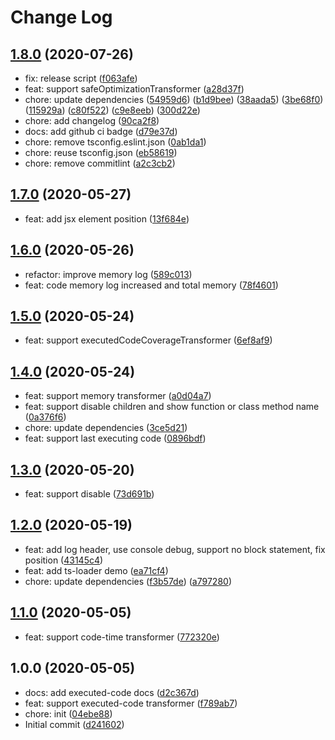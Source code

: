 # Change Log

## [1.8.0](https://github.com/plantain-00/ts-transformers-plantain/compare/v1.7.0...v1.8.0) (2020-07-26)
  
* fix: release script ([f063afe](https://github.com/plantain-00/ts-transformers-plantain/commit/f063afee1181fd32bb45391d51c050814fc2522f))
* feat: support safeOptimizationTransformer ([a28d37f](https://github.com/plantain-00/ts-transformers-plantain/commit/a28d37f51e9d03cfc5b8be98286e2dd75723b2b5))
* chore: update dependencies ([54959d6](https://github.com/plantain-00/ts-transformers-plantain/commit/54959d6150ff8275a610c7ffc3f25fd7efc14ec8)) ([b1d9bee](https://github.com/plantain-00/ts-transformers-plantain/commit/b1d9bee38dd92313567a4dcdb2add2be5c1adf02)) ([38aada5](https://github.com/plantain-00/ts-transformers-plantain/commit/38aada53afa5a4b56c7d9da3b4185374103ab2ca)) ([3be68f0](https://github.com/plantain-00/ts-transformers-plantain/commit/3be68f09b313e80e4372a19b35bbccd8a17f3949)) ([115929a](https://github.com/plantain-00/ts-transformers-plantain/commit/115929a60bb2479afd3b3f003e61b97bc190e13d)) ([c80f522](https://github.com/plantain-00/ts-transformers-plantain/commit/c80f5222d6881137817899aff96a79ffaa1f1a79)) ([c9e8eeb](https://github.com/plantain-00/ts-transformers-plantain/commit/c9e8eeba2a4251d35399605f32bb8ff2ac91ee7b)) ([300d22e](https://github.com/plantain-00/ts-transformers-plantain/commit/300d22ecb564ac29eb183f9dd2843a9a23589612))
* chore: add changelog ([90ca2f8](https://github.com/plantain-00/ts-transformers-plantain/commit/90ca2f8909dcb9da296fbde64dcc4d9f085ff52a))
* docs: add github ci badge ([d79e37d](https://github.com/plantain-00/ts-transformers-plantain/commit/d79e37d9d33dac166c06a0ee7d0d5a7b9a6fdb3f))
* chore: remove tsconfig.eslint.json ([0ab1da1](https://github.com/plantain-00/ts-transformers-plantain/commit/0ab1da1e1764f65258e9e2ea1c483480c539a80c))
* chore: reuse tsconfig.json ([eb58619](https://github.com/plantain-00/ts-transformers-plantain/commit/eb586194d4616fac1e8b0be8d2847b92c91f06ae))
* chore: remove commitlint ([a2c3cb2](https://github.com/plantain-00/ts-transformers-plantain/commit/a2c3cb285e8d68f6bf18fa553bbd3c8ab3dae553))

## [1.7.0](https://github.com/plantain-00/ts-transformers-plantain/compare/v1.6.0...v1.7.0) (2020-05-27)
  
* feat: add jsx element position ([13f684e](https://github.com/plantain-00/ts-transformers-plantain/commit/13f684e627b99bbde72499be608f00a7a65c1f31))

## [1.6.0](https://github.com/plantain-00/ts-transformers-plantain/compare/v1.5.0...v1.6.0) (2020-05-26)
  
* refactor: improve memory log ([589c013](https://github.com/plantain-00/ts-transformers-plantain/commit/589c0136d04d3c6c7cd1938342206a748413883c))
* feat: code memory log increased and total memory ([78f4601](https://github.com/plantain-00/ts-transformers-plantain/commit/78f4601aa3b7971c1a30d08d75bc1f4946464b03))

## [1.5.0](https://github.com/plantain-00/ts-transformers-plantain/compare/v1.4.0...v1.5.0) (2020-05-24)
  
* feat: support executedCodeCoverageTransformer ([6ef8af9](https://github.com/plantain-00/ts-transformers-plantain/commit/6ef8af91898456d549eab4426501cead414ba5d3))

## [1.4.0](https://github.com/plantain-00/ts-transformers-plantain/compare/v1.3.0...v1.4.0) (2020-05-24)
  
* feat: support memory transformer ([a0d04a7](https://github.com/plantain-00/ts-transformers-plantain/commit/a0d04a730202222ca488a69016e499d7c412abde))
* feat: support disable children and show function or class method name ([0a376f6](https://github.com/plantain-00/ts-transformers-plantain/commit/0a376f6026f0ec3dbda41f011e49e93f52d4a113))
* chore: update dependencies ([3ce5d21](https://github.com/plantain-00/ts-transformers-plantain/commit/3ce5d21945dfe4ef6cf29d716db32c2b55a5b87a))
* feat: support last executing code ([0896bdf](https://github.com/plantain-00/ts-transformers-plantain/commit/0896bdf5e7d13382b8d0d113bdbf8b7ee7bf7e70))

## [1.3.0](https://github.com/plantain-00/ts-transformers-plantain/compare/v1.2.0...v1.3.0) (2020-05-20)
  
* feat: support disable ([73d691b](https://github.com/plantain-00/ts-transformers-plantain/commit/73d691b387dce9a742c1f6ec7ed4187698e5f7b8))

## [1.2.0](https://github.com/plantain-00/ts-transformers-plantain/compare/v1.1.0...v1.2.0) (2020-05-19)
  
* feat: add log header, use console debug, support no block statement, fix position ([43145c4](https://github.com/plantain-00/ts-transformers-plantain/commit/43145c48d7deee1a2c9968b30e4041602213da62))
* feat: add ts-loader demo ([ea71cf4](https://github.com/plantain-00/ts-transformers-plantain/commit/ea71cf42b976d174235b1a53c8fdf6d1a29b3b96))
* chore: update dependencies ([f3b57de](https://github.com/plantain-00/ts-transformers-plantain/commit/f3b57de0a14508de75688cb7e88def7edc778b13)) ([a797280](https://github.com/plantain-00/ts-transformers-plantain/commit/a797280a9e257fc36f66bdd9293106f448899c21))

## [1.1.0](https://github.com/plantain-00/ts-transformers-plantain/compare/v1.0.0...v1.1.0) (2020-05-05)
  
* feat: support code-time transformer ([772320e](https://github.com/plantain-00/ts-transformers-plantain/commit/772320ee18b9b3360b327c81ada108e494bd5590))

## 1.0.0 (2020-05-05)
  
* docs: add executed-code docs ([d2c367d](https://github.com/plantain-00/ts-transformers-plantain/commit/d2c367d1134383366bf27aea729908488e3e855c))
* feat: support executed-code transformer ([f789ab7](https://github.com/plantain-00/ts-transformers-plantain/commit/f789ab7b6c3c347fcbc3259ab05d00d60ee0d7bf))
* chore: init ([04ebe88](https://github.com/plantain-00/ts-transformers-plantain/commit/04ebe88bd39d46adee931eb36f58133ade7842ac))
* Initial commit ([d241602](https://github.com/plantain-00/ts-transformers-plantain/commit/d241602e6d83358014cc32d8c0cfc1596aeda6f2))
